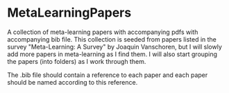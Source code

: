 # MetaLearningPapers
A collection of meta-learning papers with accompanying pdfs with accompanying bib file. This collection is seeded from papers listed in the survey "Meta-Learning: A Survey" by Joaquin Vanschoren, but I will slowly add more papers in meta-learning as I find them. I will also start grouping the papers (into folders) as I work through them. 

The .bib file should contain a reference to each paper and each paper should be named according to this reference.
